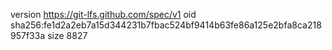 version https://git-lfs.github.com/spec/v1
oid sha256:fe1d2a2eb7a15d344231b7fbac524bf9414b63fe86a125e2bfa8ca218957f33a
size 8827
